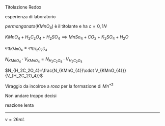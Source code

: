 Titolazione Redox

esperienza di laboratorio

$permanganato(KMnO_{4})$ è il titolante e ha $c=0,1N$

$KMnO_{4}+H_{2}C_{2}O_{4}+H_{2}SO_{4} \implies MnSo_{4}+CO_{2}+K_{2}SO_{4}+H_{2}O$

$eq_{KMnO_{4}}=eq_{H_{2}C_{2}O_{4}}$

$N_{KMnO_{4}}\cdot V_{KMnO_{4}}=N_{H_{2}C_{2}O_{4}}\cdot V_{H_{2}C_{2}O_{4}}$


$N_{H_2C_2O_4}=\frac{N_{KMnO_{4}}\cdot V_{KMnO_{4}}}{V_{H_2C_2O_4}}$


Viraggio da incolroe a $rosa$ per la formazione di $Mn^{+2}$

Non andare troppo decisi

reazione lenta

---

$v=26mL$
<!--stackedit_data:
eyJoaXN0b3J5IjpbLTk2OTYxMzUxNl19
-->